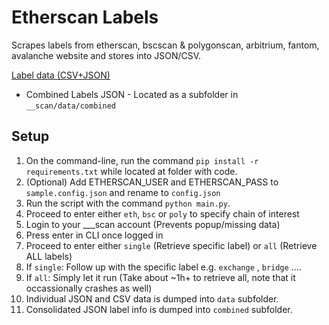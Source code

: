 # Etherscan Labels

Scrapes labels from etherscan, bscscan & polygonscan, arbitrium, fantom, avalanche website and stores into JSON/CSV.

[Label data (CSV+JSON)](https://github.com/brianleect/etherscan-labels/tree/main/data)
- Combined Labels JSON - Located as a subfolder in `__scan/data/combined`

## Setup
1. On the command-line, run the command `pip install -r requirements.txt` while located at folder with code.
1. (Optional) Add ETHERSCAN_USER and ETHERSCAN_PASS to `sample.config.json` and rename to `config.json`
1. Run the script with the command `python main.py`.
1. Proceed to enter either `eth`, `bsc` or `poly` to specify chain of interest
1. Login to your ___scan account (Prevents popup/missing data)
1. Press enter in CLI once logged in
1. Proceed to enter either `single` (Retrieve specific label) or `all` (Retrieve ALL labels)
1. If `single`: Follow up with the specific label e.g. `exchange` , `bridge` ....
1. If `all`: Simply let it run (Take about ~1h+ to retrieve all, note that it occassionally crashes as well)
1. Individual JSON and CSV data is dumped into `data` subfolder. 
1. Consolidated JSON label info is dumped into `combined` subfolder.
